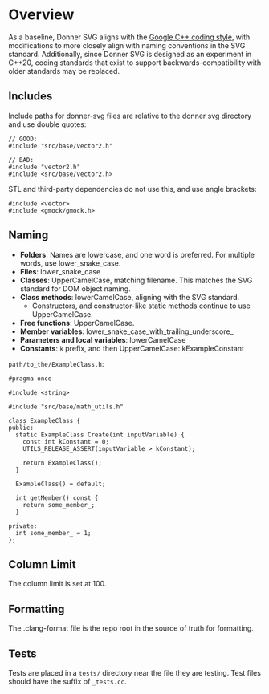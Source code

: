 # Overview

As a baseline, Donner SVG aligns with the [Google C++ coding style](https://google.github.io/styleguide/cppguide.html), with modifications to more closely align with naming conventions in the SVG standard. Additionally, since Donner SVG is designed as an experiment in C++20, coding standards that exist to support backwards-compatibility with older standards may be replaced.


## Includes

Include paths for donner-svg files are relative to the donner svg directory and use double quotes:

```
// GOOD:
#include "src/base/vector2.h"

// BAD:
#include "vector2.h"
#include <src/base/vector2.h>
```

STL and third-party dependencies do not use this, and use angle brackets:
```
#include <vector>
#include <gmock/gmock.h>
```

## Naming

* **Folders**: Names are lowercase, and one word is preferred. For multiple words, use lower_snake_case.
* **Files**: lower_snake_case
* **Classes**: UpperCamelCase, matching filename. This matches the SVG standard for DOM object naming.
* **Class methods**: lowerCamelCase, aligning with the SVG standard.
  * Constructors, and constructor-like static methods continue to use UpperCamelCase.
* **Free functions**: UpperCamelCase.
* **Member variables**: lower_snake_case_with_trailing_underscore_
* **Parameters and local variables**: lowerCamelCase
* **Constants**: `k` prefix, and then UpperCamelCase: kExampleConstant

`path/to_the/ExampleClass.h`:
```
#pragma once

#include <string>

#include "src/base/math_utils.h"

class ExampleClass {
public:
  static ExampleClass Create(int inputVariable) {
    const int kConstant = 0;
    UTILS_RELEASE_ASSERT(inputVariable > kConstant);
    
    return ExampleClass();
  }

  ExampleClass() = default;

  int getMember() const {
    return some_member_;
  }

private:
  int some_member_ = 1;
};
```

## Column Limit

The column limit is set at 100.

## Formatting

The .clang-format file is the repo root in the source of truth for formatting.

## Tests

Tests are placed in a `tests/` directory near the file they are testing. Test files should have the suffix of `_tests.cc`.